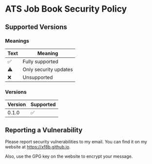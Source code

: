 # ATS Job Book Security Policy

## Supported Versions

### Meanings

| Text               | Meaning               |
|--------------------|-----------------------|
| :white_check_mark: | Fully supported       |
| :warning:          | Only security updates |
| :x:                | Unsupported           |

### Versions

| Version | Supported          |
|---------|--------------------|
| 0.1.0   | :white_check_mark: |

## Reporting a Vulnerability

Please report security vulnerabilities to my email. You can find it on my website at <https://xf8b.github.io>.

Also, use the GPG key on the website to encrypt your message.
